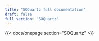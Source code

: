 ```yaml
---
title: "SOQuartz full documentation"
draft: false
full_section: "SOQuartz"
---
```


{{< docs/onepage section="SOQuartz" >}}
